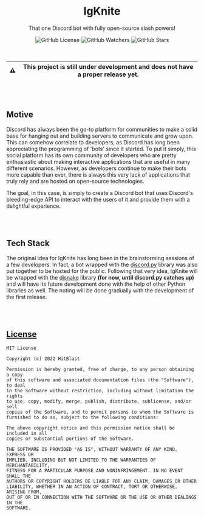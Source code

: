 <div align="center">

# IgKnite
That one Discord bot with fully open-source slash powers!

![GitHub License](https://img.shields.io/github/license/hitblast/IgKnite?color=white&label=License)
![GitHub Watchers](https://img.shields.io/github/watchers/hitblast/IgKnite?color=white&label=Watchers)
![GitHub Stars](https://img.shields.io/github/stars/hitblast/IgKnite?color=black&style=social)

</div>

<br>

:warning: | This project is still under development and does not have a proper release yet.
---|---

<br><br>

## Motive

Discord has always been the go-to platform for communities to make a solid base for hanging out and building servers to communicate and grow upon. This can somehow correlate to developers, as Discord has long been appreciating the programming of 'bots' since it started. To put it simply, this social platform has its own community of developers who are pretty enthusiastic about making interactive applications that are useful in many different scenarios. However, as developers continue to make their bots more capable than ever, there is always this very lack of applications that truly rely and are hosted on open-source technologies. 

The goal, in this case, is simply to create a Discord bot that uses Discord's bleeding-edge API to interact with the users of it and provide them with a delightful experience.

<br><br>

## Tech Stack

The original idea for IgKnite has long been in the brainstorming sessions of a few developers. In fact, a bot wrapped with the [discord.py](https://github.com/Rapptz/discord.py) library was also put together to be hosted for the public. Following that very idea, IgKnite will be wrapped with the [disnake](https://github.com/DisnakeDev/disnake) library **(for now, until discord.py catches up)** and will have its future development done with the help of other Python libraries as well. The noting will be done gradually with the development of the first release.

<br><br>

## [License](LICENSE)

```
MIT License

Copyright (c) 2022 HitBlast

Permission is hereby granted, free of charge, to any person obtaining a copy
of this software and associated documentation files (the "Software"), to deal
in the Software without restriction, including without limitation the rights
to use, copy, modify, merge, publish, distribute, sublicense, and/or sell
copies of the Software, and to permit persons to whom the Software is
furnished to do so, subject to the following conditions:

The above copyright notice and this permission notice shall be included in all
copies or substantial portions of the Software.

THE SOFTWARE IS PROVIDED "AS IS", WITHOUT WARRANTY OF ANY KIND, EXPRESS OR
IMPLIED, INCLUDING BUT NOT LIMITED TO THE WARRANTIES OF MERCHANTABILITY,
FITNESS FOR A PARTICULAR PURPOSE AND NONINFRINGEMENT. IN NO EVENT SHALL THE
AUTHORS OR COPYRIGHT HOLDERS BE LIABLE FOR ANY CLAIM, DAMAGES OR OTHER
LIABILITY, WHETHER IN AN ACTION OF CONTRACT, TORT OR OTHERWISE, ARISING FROM,
OUT OF OR IN CONNECTION WITH THE SOFTWARE OR THE USE OR OTHER DEALINGS IN THE
SOFTWARE.
```